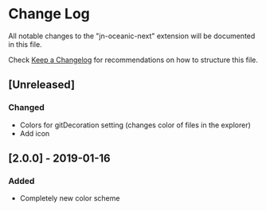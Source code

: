# Change Log
All notable changes to the "jn-oceanic-next" extension will be documented in this file.

Check [Keep a Changelog](http://keepachangelog.com/) for recommendations on how to structure this file.

## [Unreleased]
### Changed
- Colors for gitDecoration setting (changes color of files in the explorer)
- Add icon


## [2.0.0] - 2019-01-16
### Added
- Completely new color scheme
